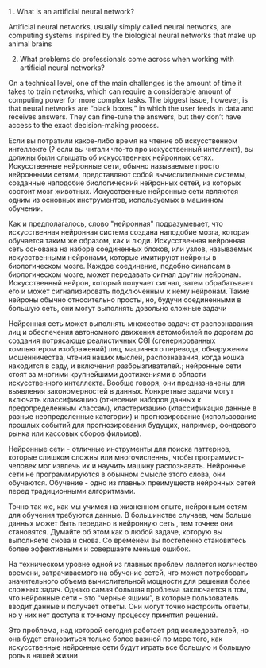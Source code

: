 1 . What is an artificial neural network?

Artificial neural networks, usually simply
called neural networks, are computing systems inspired by the biological neural
networks that make up animal brains

2. What problems do professionals come across when working with artificial
neural networks?

On a technical level, one of the main challenges is the amount of time it takes
to train networks, which can require a considerable amount of computing power for
more complex tasks. The biggest issue, however, is that neural networks are “black
boxes,” in which the user feeds in data and receives answers. They can fine-tune the
answers, but they don’t have access to the exact decision-making process.

Если вы потратили какое-либо время на чтение об искусственном интеллекте (? если вы читали что-то 
про искусственный интеллект), вы должны
были слышать об искусственных нейронных сетях. Искусственные нейронные сети, обычно
называемые просто нейронными сетями, представляют собой вычислительные системы, 
созданные наподобие биологический нейронных
сетей, из которых состоит мозг животных. Искусственные нейронные сети являются одним из основных
инструментов, используемых в машинном обучении.

Как и предполагалось, слово "нейронная" подразумевает, что искусственная нейронная система создана
наподобие мозга, которая обучается таким же образом, как и люди. Искусственная нейронная сеть
основана на наборе соединенных блоков, или узлов, называемых искусственными нейронами, которые
имитируют нейроны в биологическом мозге. Каждое соединение, подобно синапсам в
биологическом мозге, может передавать сигнал другим нейронам. Искусственный нейрон, который
получает сигнал, затем обрабатывает его и может сигнализировать подключенным к нему нейронам. Такие
нейроны обычно относительно просты, но, будучи соединенными в большую сеть, они могут выполнять 
довольно сложные задачи 

Нейронная сеть может выполнять множество задач: от распознавания лиц и обеспечения
автономного движения автомобилей по дорогам до создания потрясающе реалистичных CGI
(сгенерированных компьютером изображений) лиц, машинного перевода, обнаружения мошенничества,
чтения наших мыслей, распознавания, когда кошка находится в саду, и включения
разбрызгивателей.; нейронные сети стоят за многими крупнейшими достижениями в области искусственного интеллекта. Вообще
говоря, они предназначены для выявления закономерностей в данных. Конкретные задачи могут включать
классификацию (отнесение наборов данных к предопределенным классам), кластеризацию (классификация
данные в разные неопределенные категории) и прогнозирование (использование прошлых событий для
прогнозирования будущих, например, фондового рынка или кассовых сборов фильмов).

Нейронные сети - отличные инструменты для поиска паттернов, которые слишком сложны
или многочисленны, чтобы программист-человек мог извлечь их и научить машину распознавать.
Нейронные сети не программируются в обычном смысле этого слова, они
обучаются. Обучение - одно из главных преимуществ нейронных сетей перед
традиционными алгоритмами.

Точно так же, как мы учимся на жизненном опыте, нейронным сетям
для обучения требуются данные. В большинстве случаев, чем больше данных может быть передано в нейронную сеть
, тем точнее они становятся. Думайте об этом как о любой задаче, которую вы выполняете снова и снова. Со
временем вы постепенно становитесь более эффективными и совершаете меньше ошибок.

На техническом уровне одной из главных проблем является количество времени, затрачиваемого
на обучение сетей, что может потребовать значительного объема вычислительной мощности для
решения более сложных задач. Однако самая большая проблема заключается в том, что нейронные сети - это “черные
ящики”, в которые пользователь вводит данные и получает ответы. Они могут точно настроить
ответы, но у них нет доступа к точному процессу принятия решений.


Это проблема, над которой сегодня работает ряд исследователей, но она будет
становиться только более важной по мере того, как искусственные нейронные сети будут играть все большую и большую
роль в нашей жизни
